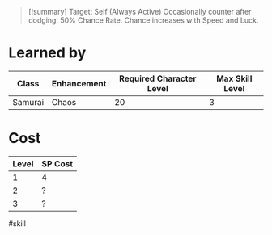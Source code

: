 >[!summary]
>Target: Self (Always Active)
>Occasionally counter after dodging.
>50% Chance Rate.
>Chance increases with Speed and Luck.
# Learned by
| Class   | Enhancement | Required Character Level | Max Skill Level |
| ------- | ----------- | ------------------------ | --------------- |
| Samurai | Chaos       | 20                       | 3                |
# Cost
| Level | SP Cost |
| ----- | ------- |
| 1     | 4       |
| 2     | ?       |
| 3     | ?       |

#skill 